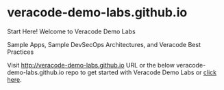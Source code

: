 # veracode-demo-labs.github.io
Start Here! Welcome to Veracode Demo Labs

Sample Apps, Sample DevSecOps Architectures, and Veracode Best Practices

Visit http://veracode-demo-labs.github.io URL or the below veracode-demo-labs.github.io repo to get started with Veracode Demo Labs or [click here](index.md).
